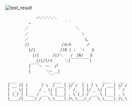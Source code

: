 ![test_result](https://circleci.com/gh/waday/pair_pro/tree/master.svg?style=shield&circle-token=:circle-token)

```
       　　　　―＼＼＼＼＼
       　　―　　　　　　　　　｀｀
       　／　　　　　　　　　　　　 ＼
       　／　　　　　　　　　　　　　　ヽ
       　／　　　　　　　　　　　　　　　し
       　/|　　　　　　　　 /ルﾉﾙ　　　　ノ
       　　|/|　　　　　　 /(O ) ﾉ　´ヽ　 彡
       　　　|/|　　　 /|/＼　　/　|6/　 彡
       　　　　|/|/|/く　　　＼|￣￣￣￣￣|
       　　|￣￣ヽ　―‐　┌┘
       　　|　　　　＼⌒ ＿|
        　　　　　　　￣
 ____  _        _    ____ _  __   _   _    ____ _  __
 | __ )| |      / \  / ___| |/ /  | | / \  / ___| |/ /
 |  _ \| |     / _ \| |   | ' /_  | |/ _ \| |   | ' / 
 | |_) | |___ / ___ \ |___| . \ |_| / ___ \ |___| . \ 
 |____/|_____/_/   \_\____|_|\_\___/_/   \_\____|_|\_\
                                                      
```
